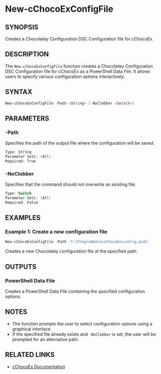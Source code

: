 # New-cChocoExConfigFile

## SYNOPSIS
Creates a Chocolatey Configuration DSC Configuration file for cChocoEx.

## DESCRIPTION
The `New-cChocoExConfigFile` function creates a Chocolatey Configuration DSC Configuration file for cChocoEx as a PowerShell Data File. It allows users to specify various configuration options interactively.

## SYNTAX

```powershell
New-cChocoExConfigFile -Path <String> [-NoClobber <Switch>]
```

## PARAMETERS

### -Path
Specifies the path of the output file where the configuration will be saved.

```powershell
Type: String
Parameter Sets: (All)
Required: True
```

### -NoClobber
Specifies that the command should not overwrite an existing file.

```powershell
Type: Switch
Parameter Sets: (All)
Required: False
```

## EXAMPLES

### Example 1: Create a new configuration file
```powershell
New-cChocoExConfigFile -Path 'C:\ProgramData\cChocoEx\config.psd1'
```

Creates a new Chocolatey configuration file at the specified path.

## OUTPUTS

### PowerShell Data File
Creates a PowerShell Data File containing the specified configuration options.

## NOTES
- The function prompts the user to select configuration options using a graphical interface.
- If the specified file already exists and `-NoClobber` is set, the user will be prompted for an alternative path.

## RELATED LINKS
- [cChocoEx Documentation](https://github.com/jyonke/cChocoEx) 